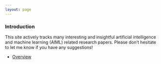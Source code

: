 ```yaml
---
layout: page
---
```


### Introduction

This site actively tracks many interesting and insightful artificial intelligence and machine learning (AIML) related research papers. Please don't hesitate to let me know if you have any suggestions!

- [Overview](pages/overview.html)
